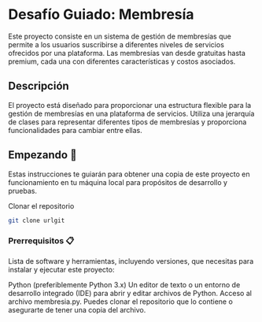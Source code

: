 # Desafío Guiado: Membresía

Este proyecto consiste en un sistema de gestión de membresías que permite a los usuarios suscribirse a diferentes niveles de servicios ofrecidos por una plataforma. Las membresías van desde gratuitas hasta premium, cada una con diferentes características y costos asociados.

## Descripción

El proyecto está diseñado para proporcionar una estructura flexible para la gestión de membresías en una plataforma de servicios. Utiliza una jerarquía de clases para representar diferentes tipos de membresías y proporciona funcionalidades para cambiar entre ellas.

## Empezando 🚀

Estas instrucciones te guiarán para obtener una copia de este proyecto en funcionamiento en tu máquina local para propósitos de desarrollo y pruebas.

Clonar el repositorio

```bash
git clone urlgit
```

### Prerrequisitos 📋

Lista de software y herramientas, incluyendo versiones, que necesitas para instalar y ejecutar este proyecto:

Python (preferiblemente Python 3.x)
Un editor de texto o un entorno de desarrollo integrado (IDE) para abrir y editar archivos de Python.
Acceso al archivo membresia.py. Puedes clonar el repositorio que lo contiene o asegurarte de tener una copia del archivo.
